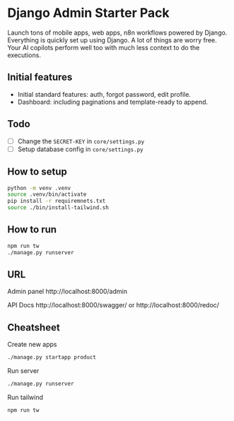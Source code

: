 # Django Admin Starter Pack

Launch tons of mobile apps, web apps, n8n workflows powered by Django.
Everything is quickly set up using Django. A lot of things are worry free.
Your AI copilots perform well too with much less context to do the executions.

## Initial features

- Initial standard features: auth, forgot password, edit profile.
- Dashboard: including paginations and template-ready to append.

## Todo

- [ ] Change the `SECRET-KEY` in `core/settings.py`
- [ ] Setup database config in `core/settings.py`

## How to setup

```bash
python -m venv .venv
source .venv/bin/activate
pip install -r requiremnets.txt
source ./bin/install-tailwind.sh
```

## How to run

```bash
npm run tw
./manage.py runserver
```

## URL

Admin panel
http://localhost:8000/admin

API Docs
http://localhost:8000/swagger/
or
http://localhost:8000/redoc/

## Cheatsheet

Create new apps

```bash
./manage.py startapp product
```

Run server

```bash
./manage.py runserver
```

Run tailwind

```bash
npm run tw
```
